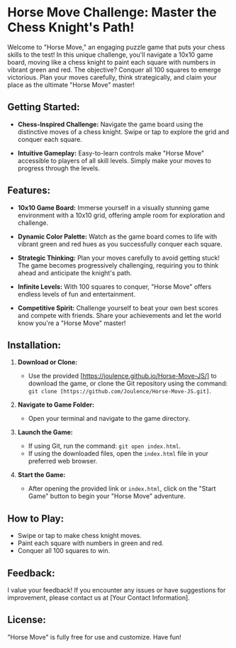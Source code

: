 # Horse Move Challenge: Master the Chess Knight's Path!

Welcome to "Horse Move," an engaging puzzle game that puts your chess skills to the test! In this unique challenge, you'll navigate a 10x10 game board, moving like a chess knight to paint each square with numbers in vibrant green and red. The objective? Conquer all 100 squares to emerge victorious. Plan your moves carefully, think strategically, and claim your place as the ultimate "Horse Move" master!

## Getting Started:

- **Chess-Inspired Challenge:** Navigate the game board using the distinctive moves of a chess knight. Swipe or tap to explore the grid and conquer each square.

- **Intuitive Gameplay:** Easy-to-learn controls make "Horse Move" accessible to players of all skill levels. Simply make your moves to progress through the levels.

## Features:

- **10x10 Game Board:** Immerse yourself in a visually stunning game environment with a 10x10 grid, offering ample room for exploration and challenge.

- **Dynamic Color Palette:** Watch as the game board comes to life with vibrant green and red hues as you successfully conquer each square.

- **Strategic Thinking:** Plan your moves carefully to avoid getting stuck! The game becomes progressively challenging, requiring you to think ahead and anticipate the knight's path.

- **Infinite Levels:** With 100 squares to conquer, "Horse Move" offers endless levels of fun and entertainment.

- **Competitive Spirit:** Challenge yourself to beat your own best scores and compete with friends. Share your achievements and let the world know you're a "Horse Move" master!

## Installation:

1. **Download or Clone:**

   - Use the provided [https://joulence.github.io/Horse-Move-JS/] to download the game, or clone the Git repository using the command: `git clone [https://github.com/Joulence/Horse-Move-JS.git]`.

2. **Navigate to Game Folder:**

   - Open your terminal and navigate to the game directory.

3. **Launch the Game:**

   - If using Git, run the command: `git open index.html`.
   - If using the downloaded files, open the `index.html` file in your preferred web browser.

4. **Start the Game:**
   - After opening the provided link or `index.html`, click on the "Start Game" button to begin your "Horse Move" adventure.

## How to Play:

- Swipe or tap to make chess knight moves.
- Paint each square with numbers in green and red.
- Conquer all 100 squares to win.

## Feedback:

I value your feedback! If you encounter any issues or have suggestions for improvement, please contact us at [Your Contact Information].

## License:

"Horse Move" is fully free for use and customize. Have fun!
